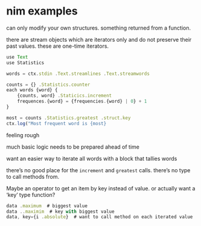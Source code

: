 # nim examples

can only modify your own structures. something returned from a function.

there are stream objects which are iterators only and do not preserve their past values. these are one-time iterators.

```jsx
use Text
use Statistics

words = ctx.stdin .Text.streamlines .Text.streamwords

counts = {} .Statistics.counter
each words {word} {
	{counts, word} .Staticics.increment
	frequences.{word} = {frequencies.{word} | 0} + 1
}

most = counts .Statistics.greatest .struct.key
ctx.log("Most frequent word is {most}
```

feeling rough

much basic logic needs to be prepared ahead of time

want an easier way to iterate all words with a block that tallies words

there’s no good place for the `increment` and `greatest` calls. there’s no type to call methods from.

Maybe an operator to get an item by key instead of value. or actually want a ‘key’ type function?

```jsx
data .maximum  # biggest value
data ..maximim  # key with biggest value
data, key={i .absolute}  # want to call method on each iterated value

```